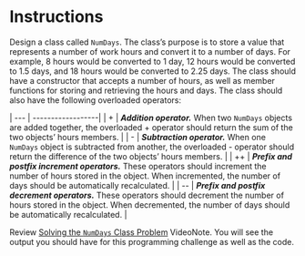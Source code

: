 # Instructions  

Design a class called `NumDays`. The class’s purpose is to store a value that represents a number of work hours and convert it to a number of days. For example, 8 hours would be converted to 1 day, 12 hours would be converted to 1.5 days, and 18 hours would be converted to 2.25 days. The class should have a constructor that accepts a number of hours, as well as member functions for storing and retrieving the hours and days. The class should also have the following overloaded operators:

| --- | ------------------|
| + | ___Addition operator.___ When two `NumDays` objects are added together, the overloaded + operator should return the sum of the two objects’ hours members. |
| - | ___Subtraction operator.___ When one `NumDays` object is subtracted from another, the overloaded - operator should return the difference of the two objects’ hours members. |
| ++ | ___Prefix and postfix increment operators.___ These operators should increment the number of hours stored in the object. When incremented, the number of days should be automatically recalculated. |
| -- | ___Prefix and postfix decrement operators.___ These operators should decrement the number of hours stored in the object. When decremented, the number of days should be automatically recalculated. |

Review [Solving the `NumDays` Class Problem](https://mediaplayer.pearsoncmg.com/assets/gaddis_cpp10e_1403_Solving_NumDays_Problem) VideoNote. You will see the output you should have for this programming challenge as well as the code. 
